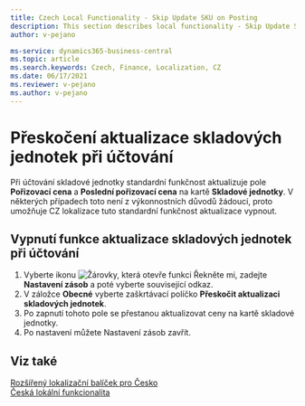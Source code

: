 ```yaml
---
title: Czech Local Functionality - Skip Update SKU on Posting
description: This section describes local functionality - Skip Update SKU on Posting in the Czech version of Business Central.
author: v-pejano

ms-service: dynamics365-business-central
ms.topic: article
ms.search.keywords: Czech, Finance, Localization, CZ
ms.date: 06/17/2021
ms.reviewer: v-pejano
ms.author: v-pejano
---
```


# Přeskočení aktualizace skladových jednotek při účtování

Při účtování skladové jednotky standardní funkčnost aktualizuje pole **Pořizovací cena** a **Poslední pořizovací cena** na kartě **Skladové jednotky**. V některých případech toto není z výkonnostních důvodů žádoucí, proto umožňuje CZ lokalizace tuto standardní funkčnost aktualizace vypnout​.

## Vypnutí funkce aktualizace skladových jednotek při účtování

1. Vyberte ikonu ![Žárovky, která otevře funkci Řekněte mi](../../media/ui-search/search_small.png "Řekněte mi, co chcete dělat"), zadejte **Nastavení zásob** a poté vyberte související odkaz.
2. V záložce **Obecné** vyberte zaškrtávací políčko **Přeskočit aktualizaci skladových jednotek**.
3. Po zapnutí tohoto pole se přestanou aktualizovat ceny na kartě skladové jednotky.
4. Po nastavení můžete Nastavení zásob zavřít.

## Viz také

[Rozšířený lokalizační balíček pro Česko](ui-extensions-advanced-localization-pack-cz.md)  
[Česká lokální funkcionalita](czech-local-functionality.md)  
